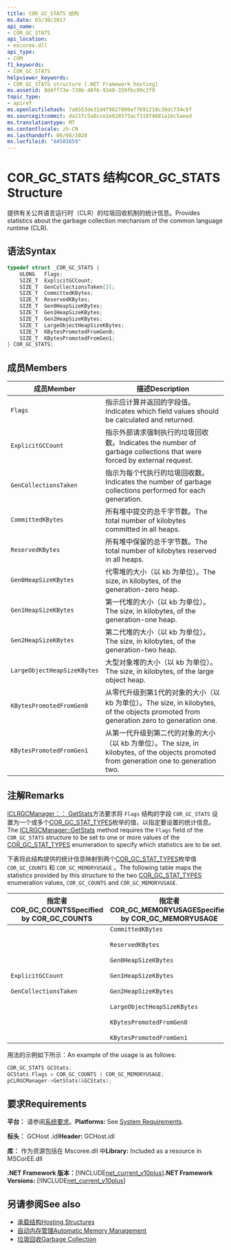 ```yaml
---
title: COR_GC_STATS 结构
ms.date: 03/30/2017
api_name:
- COR_GC_STATS
api_location:
- mscoree.dll
api_type:
- COM
f1_keywords:
- COR_GC_STATS
helpviewer_keywords:
- COR_GC_STATS structure [.NET Framework hosting]
ms.assetid: 8d4ff73e-739b-40f6-9349-359fbc99c2f9
topic_type:
- apiref
ms.openlocfilehash: 7a6553de31d4f9627809af7691218c39dc734c6f
ms.sourcegitcommit: da21fc5a8cce1e028575acf31974681a1bc5aeed
ms.translationtype: MT
ms.contentlocale: zh-CN
ms.lasthandoff: 06/08/2020
ms.locfileid: "84501659"
---
```

# <a name="cor_gc_stats-structure"></a><span data-ttu-id="44d77-102">COR_GC_STATS 结构</span><span class="sxs-lookup"><span data-stu-id="44d77-102">COR_GC_STATS Structure</span></span>
<span data-ttu-id="44d77-103">提供有关公共语言运行时（CLR）的垃圾回收机制的统计信息。</span><span class="sxs-lookup"><span data-stu-id="44d77-103">Provides statistics about the garbage collection mechanism of the common language runtime (CLR).</span></span>  
  
## <a name="syntax"></a><span data-ttu-id="44d77-104">语法</span><span class="sxs-lookup"><span data-stu-id="44d77-104">Syntax</span></span>  
  
```cpp  
typedef struct _COR_GC_STATS {  
    ULONG   Flags;
    SIZE_T  ExplicitGCCount;  
    SIZE_T  GenCollectionsTaken[3];  
    SIZE_T  CommittedKBytes;
    SIZE_T  ReservedKBytes;  
    SIZE_T  Gen0HeapSizeKBytes;  
    SIZE_T  Gen1HeapSizeKBytes;  
    SIZE_T  Gen2HeapSizeKBytes;  
    SIZE_T  LargeObjectHeapSizeKBytes;  
    SIZE_T  KBytesPromotedFromGen0;  
    SIZE_T  KBytesPromotedFromGen1;  
} COR_GC_STATS;  
```  
  
## <a name="members"></a><span data-ttu-id="44d77-105">成员</span><span class="sxs-lookup"><span data-stu-id="44d77-105">Members</span></span>  
  
|<span data-ttu-id="44d77-106">成员</span><span class="sxs-lookup"><span data-stu-id="44d77-106">Member</span></span>|<span data-ttu-id="44d77-107">描述</span><span class="sxs-lookup"><span data-stu-id="44d77-107">Description</span></span>|  
|------------|-----------------|  
|`Flags`|<span data-ttu-id="44d77-108">指示应计算并返回的字段值。</span><span class="sxs-lookup"><span data-stu-id="44d77-108">Indicates which field values should be calculated and returned.</span></span>|  
|`ExplicitGCCount`|<span data-ttu-id="44d77-109">指示外部请求强制执行的垃圾回收数。</span><span class="sxs-lookup"><span data-stu-id="44d77-109">Indicates the number of garbage collections that were forced by external request.</span></span>|  
|`GenCollectionsTaken`|<span data-ttu-id="44d77-110">指示为每个代执行的垃圾回收数。</span><span class="sxs-lookup"><span data-stu-id="44d77-110">Indicates the number of garbage collections performed for each generation.</span></span>|  
|`CommittedKBytes`|<span data-ttu-id="44d77-111">所有堆中提交的总千字节数。</span><span class="sxs-lookup"><span data-stu-id="44d77-111">The total number of kilobytes committed in all heaps.</span></span>|  
|`ReservedKBytes`|<span data-ttu-id="44d77-112">所有堆中保留的总千字节数。</span><span class="sxs-lookup"><span data-stu-id="44d77-112">The total number of kilobytes reserved in all heaps.</span></span>|  
|`Gen0HeapSizeKBytes`|<span data-ttu-id="44d77-113">代零堆的大小（以 kb 为单位）。</span><span class="sxs-lookup"><span data-stu-id="44d77-113">The size, in kilobytes, of the generation-zero heap.</span></span>|  
|`Gen1HeapSizeKBytes`|<span data-ttu-id="44d77-114">第一代堆的大小（以 kb 为单位）。</span><span class="sxs-lookup"><span data-stu-id="44d77-114">The size, in kilobytes, of the generation-one heap.</span></span>|  
|`Gen2HeapSizeKBytes`|<span data-ttu-id="44d77-115">第二代堆的大小（以 kb 为单位）。</span><span class="sxs-lookup"><span data-stu-id="44d77-115">The size, in kilobytes, of the generation-two heap.</span></span>|  
|`LargeObjectHeapSizeKBytes`|<span data-ttu-id="44d77-116">大型对象堆的大小（以 kb 为单位）。</span><span class="sxs-lookup"><span data-stu-id="44d77-116">The size, in kilobytes, of the large object heap.</span></span>|  
|`KBytesPromotedFromGen0`|<span data-ttu-id="44d77-117">从零代升级到第1代的对象的大小（以 kb 为单位）。</span><span class="sxs-lookup"><span data-stu-id="44d77-117">The size, in kilobytes, of the objects promoted from generation zero to generation one.</span></span>|  
|`KBytesPromotedFromGen1`|<span data-ttu-id="44d77-118">从第一代升级到第二代的对象的大小（以 kb 为单位）。</span><span class="sxs-lookup"><span data-stu-id="44d77-118">The size, in kilobytes, of the objects promoted from generation one to generation two.</span></span>|  
  
## <a name="remarks"></a><span data-ttu-id="44d77-119">注解</span><span class="sxs-lookup"><span data-stu-id="44d77-119">Remarks</span></span>  
 <span data-ttu-id="44d77-120">[ICLRGCManager：： GetStats](iclrgcmanager-getstats-method.md)方法要求将 `Flags` 结构的字段 `COR_GC_STATS` 设置为一个或多个[COR_GC_STAT_TYPES](cor-gc-stat-types-enumeration.md)枚举的值，以指定要设置的统计信息。</span><span class="sxs-lookup"><span data-stu-id="44d77-120">The [ICLRGCManager::GetStats](iclrgcmanager-getstats-method.md) method requires the `Flags` field of the `COR_GC_STATS` structure to be set to one or more values of the [COR_GC_STAT_TYPES](cor-gc-stat-types-enumeration.md) enumeration to specify which statistics are to be set.</span></span>  
  
 <span data-ttu-id="44d77-121">下表将此结构提供的统计信息映射到两个[COR_GC_STAT_TYPES](cor-gc-stat-types-enumeration.md)枚举值 `COR_GC_COUNTS` 和 `COR_GC_MEMORYUSAGE` 。</span><span class="sxs-lookup"><span data-stu-id="44d77-121">The following table maps the statistics provided by this structure to the two [COR_GC_STAT_TYPES](cor-gc-stat-types-enumeration.md) enumeration values, `COR_GC_COUNTS` and `COR_GC_MEMORYUSAGE`.</span></span>  
  
|<span data-ttu-id="44d77-122">指定者 COR_GC_COUNTS</span><span class="sxs-lookup"><span data-stu-id="44d77-122">Specified by COR_GC_COUNTS</span></span>|<span data-ttu-id="44d77-123">指定者 COR_GC_MEMORYUSAGE</span><span class="sxs-lookup"><span data-stu-id="44d77-123">Specified by COR_GC_MEMORYUSAGE</span></span>|  
|----------------------------------|---------------------------------------|  
|`ExplicitGCCount`<br /><br /> `GenCollectionsTaken`|`CommittedKBytes`<br /><br /> `ReservedKBytes`<br /><br /> `Gen0HeapSizeKBytes`<br /><br /> `Gen1HeapSizeKBytes`<br /><br /> `Gen2HeapSizeKBytes`<br /><br /> `LargeObjectHeapSizeKBytes`<br /><br /> `KBytesPromotedFromGen0`<br /><br /> `KBytesPromotedFromGen1`|  
  
 <span data-ttu-id="44d77-124">用法的示例如下所示：</span><span class="sxs-lookup"><span data-stu-id="44d77-124">An example of the usage is as follows:</span></span>  
  
```cpp  
COR_GC_STATS GCStats;  
GCStats.Flags = COR_GC_COUNTS | COR_GC_MEMORYUSAGE;  
pCLRGCManager->GetStats(&GCStats);  
```  
  
## <a name="requirements"></a><span data-ttu-id="44d77-125">要求</span><span class="sxs-lookup"><span data-stu-id="44d77-125">Requirements</span></span>  
 <span data-ttu-id="44d77-126">**平台：** 请参阅[系统要求](../../get-started/system-requirements.md)。</span><span class="sxs-lookup"><span data-stu-id="44d77-126">**Platforms:** See [System Requirements](../../get-started/system-requirements.md).</span></span>  
  
 <span data-ttu-id="44d77-127">**标头：** GCHost .idl</span><span class="sxs-lookup"><span data-stu-id="44d77-127">**Header:** GCHost.idl</span></span>  
  
 <span data-ttu-id="44d77-128">**库：** 作为资源包括在 Mscoree.dll 中</span><span class="sxs-lookup"><span data-stu-id="44d77-128">**Library:** Included as a resource in MSCorEE.dll</span></span>  
  
 <span data-ttu-id="44d77-129">**.NET Framework 版本：**[!INCLUDE[net_current_v10plus](../../../../includes/net-current-v10plus-md.md)]</span><span class="sxs-lookup"><span data-stu-id="44d77-129">**.NET Framework Versions:** [!INCLUDE[net_current_v10plus](../../../../includes/net-current-v10plus-md.md)]</span></span>  
  
## <a name="see-also"></a><span data-ttu-id="44d77-130">另请参阅</span><span class="sxs-lookup"><span data-stu-id="44d77-130">See also</span></span>

- [<span data-ttu-id="44d77-131">承载结构</span><span class="sxs-lookup"><span data-stu-id="44d77-131">Hosting Structures</span></span>](hosting-structures.md)
- [<span data-ttu-id="44d77-132">自动内存管理</span><span class="sxs-lookup"><span data-stu-id="44d77-132">Automatic Memory Management</span></span>](../../../standard/automatic-memory-management.md)
- [<span data-ttu-id="44d77-133">垃圾回收</span><span class="sxs-lookup"><span data-stu-id="44d77-133">Garbage Collection</span></span>](../../../standard/garbage-collection/index.md)
